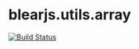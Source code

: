 # blearjs.utils.array

[![Build Status][travis-img]][travis-url] 

[travis-img]: https://travis-ci.org/blearjs/blear.utils.array.svg?branch=master
[travis-url]: https://travis-ci.org/blearjs/blear.utils.array

